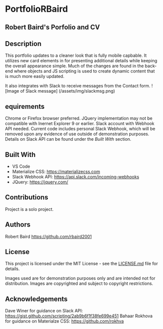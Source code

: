 # PortfolioRBaird

## Robert Baird's Porfolio and CV

## Description
This portfolio updates to a cleaner look that is fully mobile capbable. It utilizes new card elements in for presenting additional details while keeping the overall appearance simple. Much of the changes are found in the back-end where objects and JS scripting is used to create dynamic content that is much more easily updated. 

It also integrates with Slack to receive messages from the Contact form.
![Image of Slack message]
(/assets/img/slackmsg.png)

## equirements
Chrome or Firefox browser preferred. JQuery implementation may not be compatible with Inernet Explorer 9 or earlier. Slack account with Webhook API needed. Current code includes personal Slack Webhook, which will be removed upon any evidence of use outside of demonstration purposes. Details on Slack API can be found under the *Built With* section.

## Built With
* VS Code
* Materialize CSS: https://materializecss.com
* Slack Webhook API: https://api.slack.com/incoming-webhooks
* JQuery: https://jquery.com/

## Contributions
Project is a solo project. 

## Authors 
Robert Baird https://github.com/rbaird2001

## License
This project is licensed under the MIT License - see the [LICENSE.md](LICENSE.md) file for details.

Images used are for demonstration purposes only and are intended not for distribution. Images are copyrighted and subject to copyright restrictions.

## Acknowledgements
Dave Winer for guidance on Slack API: https://gist.github.com/scripting/2ab9b6f1f38fe699e451
Bahaar Rokhova for guidance on Materialze CSS: https://github.com/rokhva 






